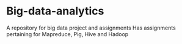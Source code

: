 # Big-data-analytics
A repository for big data project and assignments
Has assignments pertaining for Mapreduce, Pig, Hive and Hadoop
